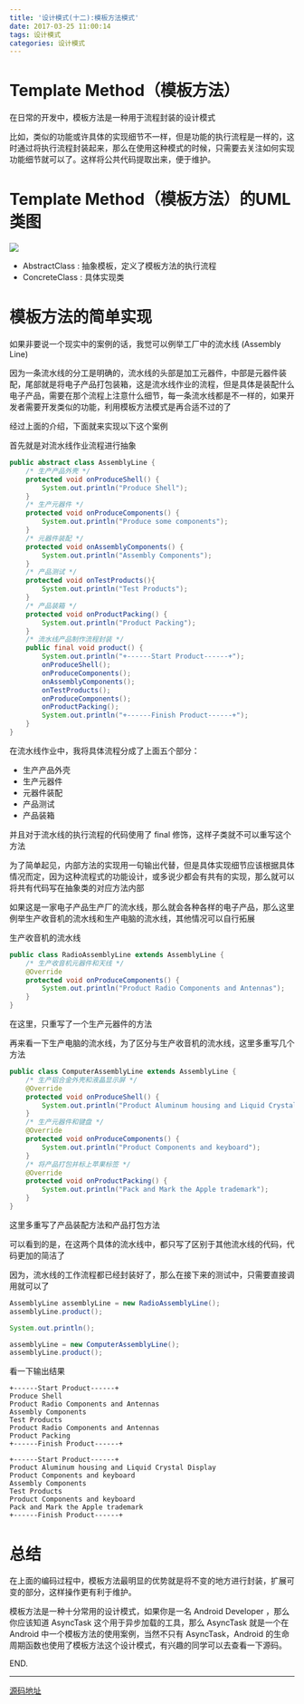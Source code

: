 ```yaml
---
title: '设计模式(十二):模板方法模式'
date: 2017-03-25 11:00:14
tags: 设计模式
categories: 设计模式
---
```

# Template Method（模板方法）

在日常的开发中，模板方法是一种用于流程封装的设计模式

比如，类似的功能或许具体的实现细节不一样，但是功能的执行流程是一样的，这时通过将执行流程封装起来，那么在使用这种模式的时候，只需要去关注如何实现功能细节就可以了。这样将公共代码提取出来，便于维护。

<!-- more -->

# Template Method（模板方法）的UML类图

![](https://raw.githubusercontent.com/InnoFang/DesignPatterns/master/uml/template_method.png)

 + AbstractClass : 抽象模板，定义了模板方法的执行流程
 + ConcreteClass : 具体实现类


# 模板方法的简单实现

如果非要说一个现实中的案例的话，我觉可以例举工厂中的流水线 (Assembly Line)

因为一条流水线的分工是明确的，流水线的头部是加工元器件，中部是元器件装配，尾部就是将电子产品打包装箱，这是流水线作业的流程，但是具体是装配什么电子产品，需要在那个流程上注意什么细节，每一条流水线都是不一样的，如果开发者需要开发类似的功能，利用模板方法模式是再合适不过的了

经过上面的介绍，下面就来实现以下这个案例

首先就是对流水线作业流程进行抽象
```java
public abstract class AssemblyLine {
    /* 生产产品外壳 */
    protected void onProduceShell() {
        System.out.println("Produce Shell");
    }
    /* 生产元器件 */
    protected void onProduceComponents() {
        System.out.println("Produce some components");
    }
    /* 元器件装配 */
    protected void onAssemblyComponents() {
        System.out.println("Assembly Components");
    }
    /* 产品测试 */
    protected void onTestProducts(){
        System.out.println("Test Products");
    }
    /* 产品装箱 */
    protected void onProductPacking() {
        System.out.println("Product Packing");
    }
    /* 流水线产品制作流程封装 */
    public final void product() {
        System.out.println("+------Start Product------+");
        onProduceShell();
        onProduceComponents();
        onAssemblyComponents();
        onTestProducts();
        onProduceComponents();
        onProductPacking();
        System.out.println("+------Finish Product------+");
    }
}
```

在流水线作业中，我将具体流程分成了上面五个部分：

 + 生产产品外壳
 + 生产元器件
 + 元器件装配
 + 产品测试
 + 产品装箱

并且对于流水线的执行流程的代码使用了 final 修饰，这样子类就不可以重写这个方法

为了简单起见，内部方法的实现用一句输出代替，但是具体实现细节应该根据具体情况而定，因为这种流程式的功能设计，或多说少都会有共有的实现，那么就可以将共有代码写在抽象类的对应方法内部

如果这是一家电子产品生产厂的流水线，那么就会各种各样的电子产品，那么这里例举生产收音机的流水线和生产电脑的流水线，其他情况可以自行拓展

生产收音机的流水线
```java
public class RadioAssemblyLine extends AssemblyLine {
    /* 生产收音机元器件和天线 */
    @Override
    protected void onProduceComponents() {
        System.out.println("Product Radio Components and Antennas");
    }
}
```
在这里，只重写了一个生产元器件的方法

再来看一下生产电脑的流水线，为了区分与生产收音机的流水线，这里多重写几个方法
```java
public class ComputerAssemblyLine extends AssemblyLine {
    /* 生产铝合金外壳和液晶显示屏 */
    @Override
    protected void onProduceShell() {
        System.out.println("Product Aluminum housing and Liquid Crystal Display");
    }
    /* 生产元器件和键盘 */
    @Override
    protected void onProduceComponents() {
        System.out.println("Product Components and keyboard");
    }
    /* 将产品打包并标上苹果标签 */
    @Override
    protected void onProductPacking() {
        System.out.println("Pack and Mark the Apple trademark");
    }
}
```
这里多重写了产品装配方法和产品打包方法

可以看到的是，在这两个具体的流水线中，都只写了区别于其他流水线的代码，代码更加的简洁了

因为，流水线的工作流程都已经封装好了，那么在接下来的测试中，只需要直接调用就可以了
```java
AssemblyLine assemblyLine = new RadioAssemblyLine();
assemblyLine.product();

System.out.println();

assemblyLine = new ComputerAssemblyLine();
assemblyLine.product();
```

看一下输出结果
```console
+------Start Product------+
Produce Shell
Product Radio Components and Antennas
Assembly Components
Test Products
Product Radio Components and Antennas
Product Packing
+------Finish Product------+

+------Start Product------+
Product Aluminum housing and Liquid Crystal Display
Product Components and keyboard
Assembly Components
Test Products
Product Components and keyboard
Pack and Mark the Apple trademark
+------Finish Product------+
```

# 总结

在上面的编码过程中，模板方法最明显的优势就是将不变的地方进行封装，扩展可变的部分，这样操作更有利于维护。

模板方法是一种十分常用的设计模式，如果你是一名 Android Developer ，那么你应该知道 AsyncTask 这个用于异步加载的工具，那么 AsyncTask 就是一个在 Android 中一个模板方法的使用案例，当然不只有 AsyncTask，Android 的生命周期函数也使用了模板方法这个设计模式，有兴趣的同学可以去查看一下源码。

END.

----

[源码地址](https://github.com/InnoFang/DesignPatterns/tree/master/src/io/innofang/template_method)